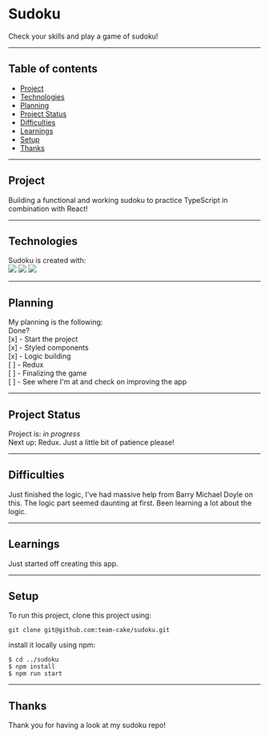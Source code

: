 # Sudoku

Check your skills and play a game of sudoku!

---

## Table of contents

- [Project](#Project)
- [Technologies](#Technologies)
- [Planning](#Planning)
- [Project Status](#Project-status)
- [Difficulties](#Difficulties)
- [Learnings](#Learnings)
- [Setup](#Setup)
- [Thanks](#thanks)

---

## Project

Building a functional and working sudoku to practice TypeScript in combination with React!

---

## Technologies

Sudoku is created with:  
![](https://img.shields.io/badge/Code-TypeScript-informational?style=plastic&logo=typescript) ![](https://img.shields.io/badge/Tools-Node.js-informational?style=plastic&logo=node-dot-js) ![](https://img.shields.io/badge/Code-React-informational?style=plastic&logo=react)

---

## Planning

My planning is the following:  
Done?  
[x] - Start the project  
[x] - Styled components  
[x] - Logic building  
[ ] - Redux  
[ ] - Finalizing the game  
[ ] - See where I'm at and check on improving the app

---

## Project Status

Project is: _in progress_  
Next up: Redux. Just a little bit of patience please!

---

## Difficulties

Just finished the logic, I've had massive help from Barry Michael Doyle on this.
The logic part seemed daunting at first. Been learning a lot about the logic.

---

## Learnings

Just started off creating this app.

---

## Setup

To run this project, clone this project using:

```
git clone git@github.com:team-cake/sudoku.git
```

install it locally using npm:

```
$ cd ../sudoku
$ npm install
$ npm run start

```

---

## Thanks

Thank you for having a look at my sudoku repo!
